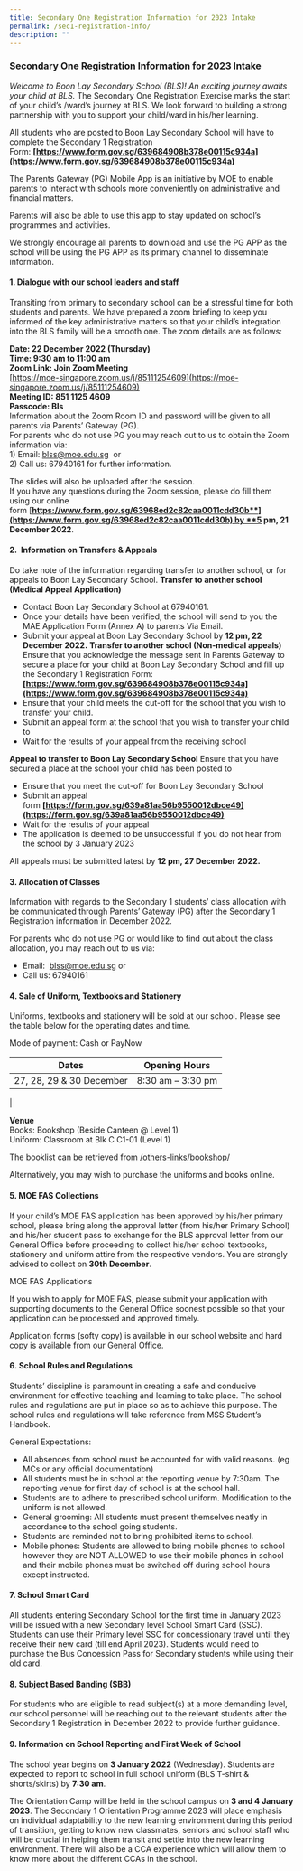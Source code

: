 ```yaml
---
title: Secondary One Registration Information for 2023 Intake
permalink: /sec1-registration-info/
description: ""
---
```

### **Secondary One Registration Information for 2023 Intake**
_Welcome to Boon Lay Secondary School (BLS)! An exciting journey awaits your child at BLS._ The Secondary One Registration Exercise marks the start of your child’s /ward’s journey at BLS. We look forward to building a strong partnership with you to support your child/ward in his/her learning. 

All students who are posted to Boon Lay Secondary School will have to complete the Secondary 1 Registration Form: **[https://www.form.gov.sg/639684908b378e00115c934a](https://www.form.gov.sg/639684908b378e00115c934a)**

The Parents Gateway (PG) Mobile App is an initiative by MOE to enable parents to interact with schools more conveniently on administrative and financial matters.

Parents will also be able to use this app to stay updated on school’s programmes and activities.

We strongly encourage all parents to download and use the PG APP as the school will be using the PG APP as its primary channel to disseminate information.

#### **1\. Dialogue with our school leaders and staff**
Transiting from primary to secondary school can be a stressful time for both students and parents. We have prepared a zoom briefing to keep you informed of the key administrative matters so that your child’s integration into the BLS family will be a smooth one. The zoom details are as follows:

**Date: 22 December 2022 (Thursday)**<br>
**Time: 9:30 am to 11:00 am**<br>
**Zoom Link: Join Zoom Meeting**<br>
[https://moe-singapore.zoom.us/j/85111254609](https://moe-singapore.zoom.us/j/85111254609)<br>
**Meeting ID: 851 1125 4609**<br>
**Passcode: Bls**<br>
Information about the Zoom Room ID and password will be given to all parents via Parents’ Gateway (PG).<br>
For parents who do not use PG you may reach out to us to obtain the Zoom information via:<br>
1\) Email: [blss@moe.edu.sg](mailto:blss@moe.edu.sg)  or<br>
2\) Call us: 67940161 for further information.

The slides will also be uploaded after the session.<br>
If you have any questions during the Zoom session, please do fill them using our online form [**https://www.form.gov.sg/63968ed2c82caa0011cdd30b**](https://www.form.gov.sg/63968ed2c82caa0011cdd30b) by **5 pm, 21 December 2022**.

#### **2\.  Information on Transfers & Appeals**
Do take note of the information regarding transfer to another school, or for appeals to Boon Lay Secondary School.
**Transfer to another school (Medical Appeal Application)**
*   Contact Boon Lay Secondary School at 67940161.
*   Once your details have been verified, the school will send to you the MAE Application Form (Annex A) to parents Via Email.
*   Submit your appeal at Boon Lay Secondary School by **12 pm, 22 December 2022.**
**Transfer to another school (Non-medical appeals)**  
Ensure that you acknowledge the message sent in Parents Gateway to secure a place for your child at Boon Lay Secondary School and fill up the Secondary 1 Registration Form: **[https://www.form.gov.sg/639684908b378e00115c934a](https://www.form.gov.sg/639684908b378e00115c934a)**
*   Ensure that your child meets the cut-off for the school that you wish to transfer your child.
*   Submit an appeal form at the school that you wish to transfer your child to
*   Wait for the results of your appeal from the receiving school

**Appeal to transfer to Boon Lay Secondary School**
Ensure that you have secured a place at the school your child has been posted to

*   Ensure that you meet the cut-off for Boon Lay Secondary School
*   Submit an appeal form **[https://form.gov.sg/639a81aa56b9550012dbce49](https://form.gov.sg/639a81aa56b9550012dbce49)**
*   Wait for the results of your appeal
*   The application is deemed to be unsuccessful if you do not hear from the school by 3 January 2023
  
All appeals must be submitted latest by **12 pm, 27 December 2022.**

#### **3\. Allocation of Classes**
Information with regards to the Secondary 1 students’ class allocation with be communicated through Parents’ Gateway (PG) after the Secondary 1 Registration information in December 2022.

For parents who do not use PG or would like to find out about the class allocation, you may reach out to us via:

*   Email:  [blss@moe.edu.sg](mailto:blss@moe.edu.sg) or
*   Call us: 67940161

#### **4\. Sale of Uniform, Textbooks and Stationery**

Uniforms, textbooks and stationery will be sold at our school. Please see the table below for the operating dates and time.  
  
Mode of payment: Cash or PayNow  
  
| Dates | Opening Hours |
|---|---|
|  27, 28, 29 & 30 December | 8:30 am – 3:30 pm |
|
  
**Venue**<br>
Books: Bookshop (Beside Canteen @ Level 1)<br>
Uniform: Classroom at Blk C C1-01 (Level 1)

The booklist can be retrieved from [/others-links/bookshop/](https://www.boonlaysec.moe.edu.sg/others-links/bookshop/)

Alternatively, you may wish to purchase the uniforms and books online.

#### **5\. MOE FAS Collections**

If your child’s MOE FAS application has been approved by his/her primary school, please bring along the approval letter (from his/her Primary School) and his/her student pass to exchange for the BLS approval letter from our General Office before proceeding to collect his/her school textbooks, stationery and uniform attire from the respective vendors. You are strongly advised to collect on **30th December**.

MOE FAS Applications

If you wish to apply for MOE FAS, please submit your application with supporting documents to the General Office soonest possible so that your application can be processed and approved timely.

Application forms (softy copy) is available in our school website and hard copy is available from our General Office.

#### 6\. **School Rules and Regulations**

Students’ discipline is paramount in creating a safe and conducive environment for effective teaching and learning to take place. The school rules and regulations are put in place so as to achieve this purpose. The school rules and regulations will take reference from MSS Student’s Handbook.

General Expectations:

*   All absences from school must be accounted for with valid reasons. (eg MCs or any official documentation)
*   All students must be in school at the reporting venue by 7:30am. The reporting venue for first day of school is at the school hall.
*   Students are to adhere to prescribed school uniform. Modification to the uniform is not allowed.
*   General grooming: All students must present themselves neatly in accordance to the school going students.
*   Students are reminded not to bring prohibited items to school.
*   Mobile phones: Students are allowed to bring mobile phones to school however they are NOT ALLOWED to use their mobile phones in school and their mobile phones must be switched off during school hours except instructed.

#### **7\. School Smart Card**

All students entering Secondary School for the first time in January 2023 will be issued with a new Secondary level School Smart Card (SSC).  Students can use their Primary level SSC for concessionary travel until they receive their new card (till end April 2023). Students would need to purchase the Bus Concession Pass for Secondary students while using their old card.

#### **8\. Subject Based Banding (SBB)**

For students who are eligible to read subject(s) at a more demanding level, our school personnel will be reaching out to the relevant students after the Secondary 1 Registration in December 2022 to provide further guidance.

#### **9\. Information on School Reporting and First Week of School**

The school year begins on **3 January 2022** (Wednesday). Students are expected to report to school in full school uniform (BLS T-shirt & shorts/skirts) by **7:30 am**.

The Orientation Camp will be held in the school campus on **3 and 4 January 2023**. The Secondary 1 Orientation Programme 2023 will place emphasis on individual adaptability to the new learning environment during this period of transition, getting to know new classmates, seniors and school staff who will be crucial in helping them transit and settle into the new learning environment. There will also be a CCA experience which will allow them to know more about the different CCAs in the school.